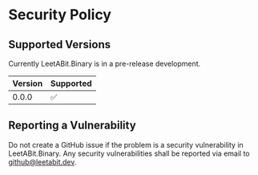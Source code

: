 # Security Policy

## Supported Versions

Currently LeetABit.Binary is in a pre-release development.

| Version | Supported          |
| ------- | ------------------ |
| 0.0.0   | :white_check_mark: |

## Reporting a Vulnerability

Do not create a GitHub issue if the problem is a security vulnerability in LeetABit.Binary.
Any security vulnerabilities shall be reported via email to github@leetabit.dev.
